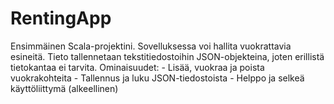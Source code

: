 # RentingApp
Ensimmäinen Scala-projektini. Sovelluksessa voi hallita vuokrattavia esineitä.   Tieto tallennetaan tekstitiedostoihin JSON-objekteina, joten erillistä tietokantaa ei tarvita.  Ominaisuudet: - Lisää, vuokraa ja poista vuokrakohteita   - Tallennus ja luku JSON-tiedostoista   - Helppo ja selkeä käyttöliittymä (alkeellinen)
